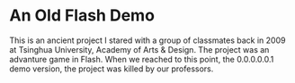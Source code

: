 An Old Flash Demo
=================

This is an ancient project I stared with a group of classmates back in 2009 at Tsinghua University, Academy of Arts & Design. The project was an advanture game in Flash. When we reached to this point, the 0.0.0.0.0.1 demo version, the project was killed by our professors. 



